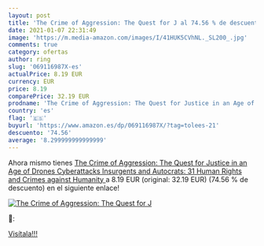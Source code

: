```yaml
---
layout: post
title: 'The Crime of Aggression: The Quest for J al 74.56 % de descuento'
date: 2021-01-07 22:31:49
image: 'https://m.media-amazon.com/images/I/41HUK5CVhNL._SL200_.jpg'
comments: true
category: ofertas
author: ring
slug: '069116987X-es'
actualPrice: 8.19 EUR
currency: EUR
price: 8.19
comparePrice: 32.19 EUR
prodname: 'The Crime of Aggression: The Quest for Justice in an Age of Drones  Cyberattacks  Insurgents  and Autocrats: 31  Human Rights and Crimes against Humanity '
country: 'es'
flag: '🇪🇸'
buyurl: 'https://www.amazon.es/dp/069116987X/?tag=tolees-21'
descuento: '74.56'
average: '8.299999999999999'
---
```


Ahora mismo tienes [The Crime of Aggression: The Quest for Justice in an Age of Drones  Cyberattacks  Insurgents  and Autocrats: 31  Human Rights and Crimes against Humanity ](https://www.amazon.es/dp/069116987X/?tag=tolees-21) a 8.19 EUR (original: 32.19 EUR) (74.56 %  de descuento) en el siguiente enlace!

[![The Crime of Aggression: The Quest for J](https://m.media-amazon.com/images/I/41HUK5CVhNL._SL200_.jpg)](https://www.amazon.es/dp/069116987X/?tag=tolees-21)

🔎:


[Visítala!!!](https://www.amazon.es/dp/069116987X/?tag=tolees-21)
